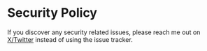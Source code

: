 # Security Policy

If you discover any security related issues, please reach me out on [X/Twitter](https://twitter.com/i_mansoorkhan) instead of using the issue tracker.
